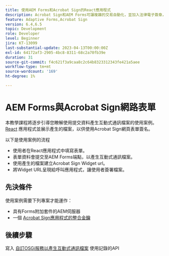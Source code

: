 ```yaml
---
title: 使用AEM Forms和Acrobat Sign的React應用程式
description: Acrobat Sign和AEM Forms可讓複雜的交易自動化，並加入法律電子簽章，以提供順暢的數位體驗。
feature: Adaptive Forms,Acrobat Sign
version: 6.4,6.5
topic: Development
role: Developer
level: Beginner
jira: KT-13099
last-substantial-update: 2023-04-13T00:00:00Z
exl-id: 64172af3-2905-4bc8-8311-68c2a70fb39e
duration: 31
source-git-commit: f4c621f3a9caa8c2c64b8323312343fe421a5aee
workflow-type: tm+mt
source-wordcount: '169'
ht-degree: 1%

---
```


# AEM Forms與Acrobat Sign網路表單


本教學課程將逐步引導您瞭解使用提交資料產生互動式通訊檔案的使用案例。 [React](https://react.dev/) 應用程式並展示產生的檔案，以供使用Acrobat Sign網頁表單簽名。

以下是使用案例的流程

* 使用者在React應用程式中填寫表單。
* 表單資料會提交至AEM Forms端點，以產生互動式通訊檔案。
* 使用產生的檔案建立Acrobat Sign Widget url。
* 將Widget URL呈現給呼叫應用程式，讓使用者簽署檔案。

## 先決條件

使用案例需要下列專案才能運作：

* 具有Forms附加套件的AEM伺服器
* 一個 [Acrobat Sign應用程式的整合金鑰](https://helpx.adobe.com/sign/kb/how-to-create-an-integration-key.html)

## 後續步驟

寫入 [自訂OSGi服務以產生互動式通訊檔案](./create-ic-document.md) 使用記錄的API
